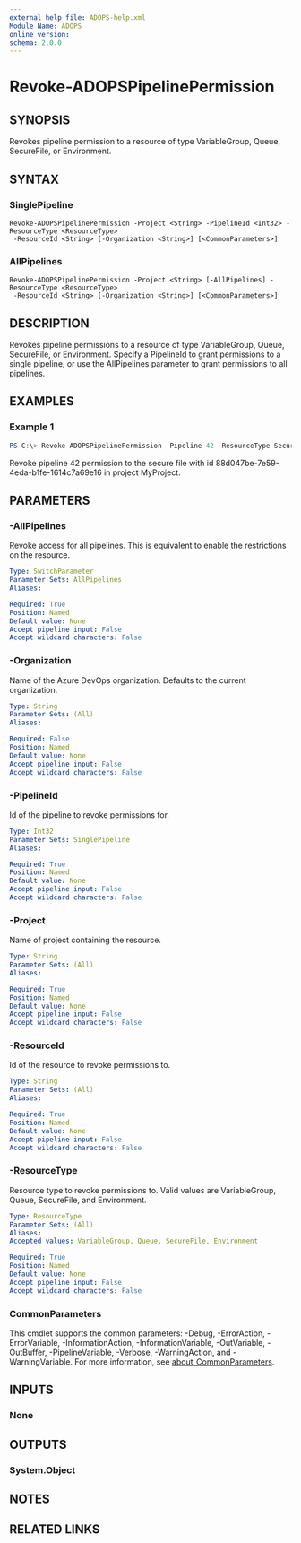 ```yaml
---
external help file: ADOPS-help.xml
Module Name: ADOPS
online version:
schema: 2.0.0
---
```


# Revoke-ADOPSPipelinePermission

## SYNOPSIS
Revokes pipeline permission to a resource of type VariableGroup, Queue, SecureFile, or Environment.

## SYNTAX

### SinglePipeline
```
Revoke-ADOPSPipelinePermission -Project <String> -PipelineId <Int32> -ResourceType <ResourceType>
 -ResourceId <String> [-Organization <String>] [<CommonParameters>]
```

### AllPipelines
```
Revoke-ADOPSPipelinePermission -Project <String> [-AllPipelines] -ResourceType <ResourceType>
 -ResourceId <String> [-Organization <String>] [<CommonParameters>]
```

## DESCRIPTION
Revokes pipeline permissions to a resource of type VariableGroup, Queue, SecureFile, or Environment.
Specify a PipelineId to grant permissions to a single pipeline, or use the AllPipelines parameter to grant permissions to all pipelines.

## EXAMPLES

### Example 1
```powershell
PS C:\> Revoke-ADOPSPipelinePermission -Pipeline 42 -ResourceType SecureFile -ResourceId '88d047be-7e59-4eda-b1fe-1614c7a69e16' -Project 'MyProject'
```

Revoke pipeline 42 permission to the secure file with id 88d047be-7e59-4eda-b1fe-1614c7a69e16 in project MyProject.

## PARAMETERS

### -AllPipelines
Revoke access for all pipelines. This is equivalent to enable the restrictions on the resource.

```yaml
Type: SwitchParameter
Parameter Sets: AllPipelines
Aliases:

Required: True
Position: Named
Default value: None
Accept pipeline input: False
Accept wildcard characters: False
```

### -Organization
Name of the Azure DevOps organization. Defaults to the current organization.

```yaml
Type: String
Parameter Sets: (All)
Aliases:

Required: False
Position: Named
Default value: None
Accept pipeline input: False
Accept wildcard characters: False
```

### -PipelineId
Id of the pipeline to revoke permissions for.

```yaml
Type: Int32
Parameter Sets: SinglePipeline
Aliases:

Required: True
Position: Named
Default value: None
Accept pipeline input: False
Accept wildcard characters: False
```

### -Project
Name of project containing the resource.

```yaml
Type: String
Parameter Sets: (All)
Aliases:

Required: True
Position: Named
Default value: None
Accept pipeline input: False
Accept wildcard characters: False
```

### -ResourceId
Id of the resource to revoke permissions to.

```yaml
Type: String
Parameter Sets: (All)
Aliases:

Required: True
Position: Named
Default value: None
Accept pipeline input: False
Accept wildcard characters: False
```

### -ResourceType
Resource type to revoke permissions to. Valid values are VariableGroup, Queue, SecureFile, and Environment.

```yaml
Type: ResourceType
Parameter Sets: (All)
Aliases:
Accepted values: VariableGroup, Queue, SecureFile, Environment

Required: True
Position: Named
Default value: None
Accept pipeline input: False
Accept wildcard characters: False
```

### CommonParameters
This cmdlet supports the common parameters: -Debug, -ErrorAction, -ErrorVariable, -InformationAction, -InformationVariable, -OutVariable, -OutBuffer, -PipelineVariable, -Verbose, -WarningAction, and -WarningVariable. For more information, see [about_CommonParameters](http://go.microsoft.com/fwlink/?LinkID=113216).

## INPUTS

### None
## OUTPUTS

### System.Object
## NOTES

## RELATED LINKS
